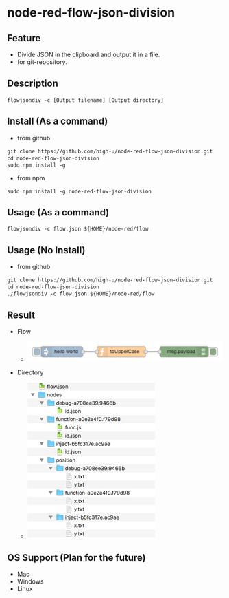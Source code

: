 # node-red-flow-json-division

## Feature

* Divide JSON in the clipboard and output it in a file.
* for git-repository.

## Description

```
flowjsondiv -c [Output filename] [Output directory]
```

## Install (As a command)

* from github

```
git clone https://github.com/high-u/node-red-flow-json-division.git
cd node-red-flow-json-division
sudo npm install -g
```

* from npm

```
sudo npm install -g node-red-flow-json-division
```

## Usage (As a command)

```
flowjsondiv -c flow.json ${HOME}/node-red/flow
```

## Usage (No Install)

* from github

```
git clone https://github.com/high-u/node-red-flow-json-division.git
cd node-red-flow-json-division
./flowjsondiv -c flow.json ${HOME}/node-red/flow
```

## Result

- Flow
  - ![flow](./screenshots/flow.png)

- Directory
  - ![directory](./screenshots/result.png)

## OS Support (Plan for the future)

* Mac
* Windows
* Linux
